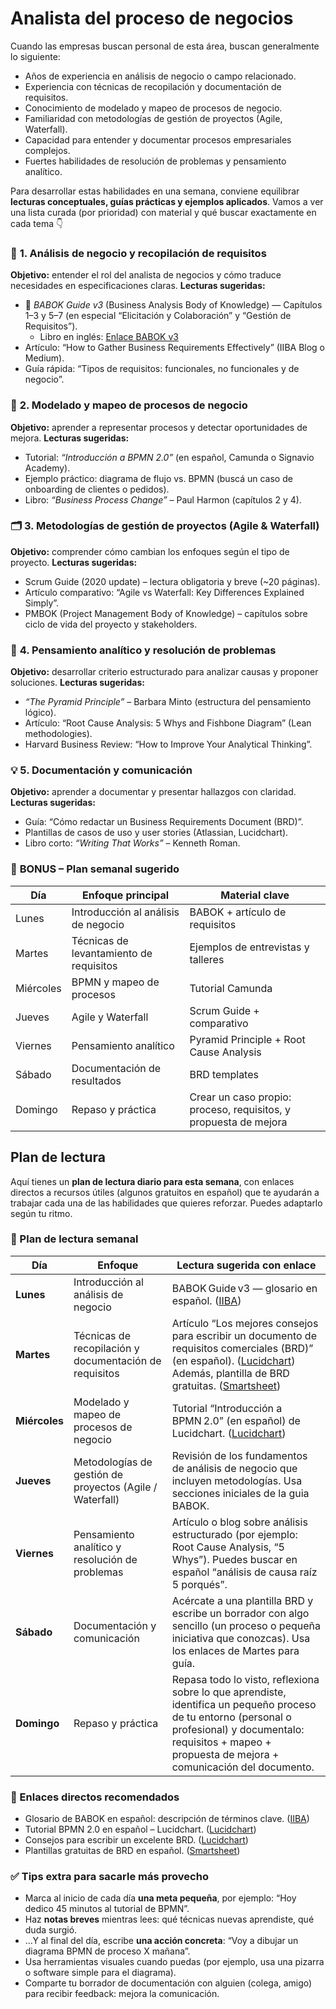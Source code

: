 # Analista del proceso de negocios

Cuando las empresas buscan personal de esta área, buscan generalmente lo siguiente:

- Años de experiencia en análisis de negocio o campo relacionado.
- Experiencia con técnicas de recopilación y documentación de requisitos.
- Conocimiento de modelado y mapeo de procesos de negocio.
- Familiaridad con metodologías de gestión de proyectos (Agile, Waterfall).
- Capacidad para entender y documentar procesos empresariales complejos.
- Fuertes habilidades de resolución de problemas y pensamiento analítico.

Para desarrollar estas habilidades en una semana, conviene equilibrar **lecturas conceptuales, guías prácticas y ejemplos aplicados**.
Vamos a ver una lista curada (por prioridad) con material y qué buscar exactamente en cada tema 👇

### 📘 **1. Análisis de negocio y recopilación de requisitos**

**Objetivo:** entender el rol del analista de negocios y cómo traduce necesidades en especificaciones claras.
**Lecturas sugeridas:**

* 📖 *BABOK Guide v3* (Business Analysis Body of Knowledge) — Capítulos 1–3 y 5–7 (en especial “Elicitación y Colaboración” y “Gestión de Requisitos”).
  * Libro en inglés: [Enlace BABOK v3](https://learn.ztu.edu.ua/pluginfile.php/336274/mod_resource/content/1/BABOK_Guide_v3_Member.pdf)
* Artículo: “How to Gather Business Requirements Effectively” (IIBA Blog o Medium).
* Guía rápida: “Tipos de requisitos: funcionales, no funcionales y de negocio”.



### 🧭 **2. Modelado y mapeo de procesos de negocio**

**Objetivo:** aprender a representar procesos y detectar oportunidades de mejora.
**Lecturas sugeridas:**

* Tutorial: *“Introducción a BPMN 2.0”* (en español, Camunda o Signavio Academy).
* Ejemplo práctico: diagrama de flujo vs. BPMN (buscá un caso de onboarding de clientes o pedidos).
* Libro: *“Business Process Change”* – Paul Harmon (capítulos 2 y 4).



### 🗂 **3. Metodologías de gestión de proyectos (Agile & Waterfall)**

**Objetivo:** comprender cómo cambian los enfoques según el tipo de proyecto.
**Lecturas sugeridas:**

* Scrum Guide (2020 update) – lectura obligatoria y breve (~20 páginas).
* Artículo comparativo: “Agile vs Waterfall: Key Differences Explained Simply”.
* PMBOK (Project Management Body of Knowledge) – capítulos sobre ciclo de vida del proyecto y stakeholders.



### 🧠 **4. Pensamiento analítico y resolución de problemas**

**Objetivo:** desarrollar criterio estructurado para analizar causas y proponer soluciones.
**Lecturas sugeridas:**

* *“The Pyramid Principle”* – Barbara Minto (estructura del pensamiento lógico).
* Artículo: “Root Cause Analysis: 5 Whys and Fishbone Diagram” (Lean methodologies).
* Harvard Business Review: “How to Improve Your Analytical Thinking”.



### 💡 **5. Documentación y comunicación**

**Objetivo:** aprender a documentar y presentar hallazgos con claridad.
**Lecturas sugeridas:**

* Guía: “Cómo redactar un Business Requirements Document (BRD)”.
* Plantillas de casos de uso y user stories (Atlassian, Lucidchart).
* Libro corto: *“Writing That Works”* – Kenneth Roman.



### 🔁 **BONUS – Plan semanal sugerido**

| Día       | Enfoque principal                       | Material clave                                                   |
| --------- | --------------------------------------- | ---------------------------------------------------------------- |
| Lunes     | Introducción al análisis de negocio     | BABOK + artículo de requisitos                                   |
| Martes    | Técnicas de levantamiento de requisitos | Ejemplos de entrevistas y talleres                               |
| Miércoles | BPMN y mapeo de procesos                | Tutorial Camunda                                                 |
| Jueves    | Agile y Waterfall                       | Scrum Guide + comparativo                                        |
| Viernes   | Pensamiento analítico                   | Pyramid Principle + Root Cause Analysis                          |
| Sábado    | Documentación de resultados             | BRD templates                                                    |
| Domingo   | Repaso y práctica                       | Crear un caso propio: proceso, requisitos, y propuesta de mejora |


## Plan de lectura

Aquí tienes un **plan de lectura diario para esta semana**, con enlaces directos a recursos útiles (algunos gratuitos en español) que te ayudarán a trabajar cada una de las habilidades que quieres reforzar. Puedes adaptarlo según tu ritmo.



### 📅 Plan de lectura semanal

| Día           | Enfoque                                                  | Lectura sugerida con enlace                                                                                                                                                                                          |
| ------------- | -------------------------------------------------------- | -------------------------------------------------------------------------------------------------------------------------------------------------------------------------------------------------------------------- |
| **Lunes**     | Introducción al análisis de negocio                      | BABOK Guide v3 — glosario en español. ([IIBA][1])                                                                                                                                                                    |
| **Martes**    | Técnicas de recopilación y documentación de requisitos   | Artículo “Los mejores consejos para escribir un documento de requisitos comerciales (BRD)” (en español). ([Lucidchart][2]) Además, plantilla de BRD gratuitas. ([Smartsheet][3])                                     |
| **Miércoles** | Modelado y mapeo de procesos de negocio                  | Tutorial “Introducción a BPMN 2.0” (en español) de Lucidchart. ([Lucidchart][4])                                                                                                                                     |
| **Jueves**    | Metodologías de gestión de proyectos (Agile / Waterfall) | Revisión de los fundamentos de análisis de negocio que incluyen metodologías. Usa secciones iniciales de la guia BABOK.                                                                                              |
| **Viernes**   | Pensamiento analítico y resolución de problemas          | Artículo o blog sobre análisis estructurado (por ejemplo: Root Cause Analysis, “5 Whys”). Puedes buscar en español “análisis de causa raíz 5 porqués”.                                                               |
| **Sábado**    | Documentación y comunicación                             | Acércate a una plantilla BRD y escribe un borrador con algo sencillo (un proceso o pequeña iniciativa que conozcas). Usa los enlaces de Martes para guía.                                                            |
| **Domingo**   | Repaso y práctica                                        | Repasa todo lo visto, reflexiona sobre lo que aprendiste, identifica un pequeño proceso de tu entorno (personal o profesional) y documentalo: requisitos + mapeo + propuesta de mejora + comunicación del documento. |



### 🔗 Enlaces directos recomendados

* Glosario de BABOK en español: descripción de términos clave. ([IIBA][1])
* Tutorial BPMN 2.0 en español – Lucidchart. ([Lucidchart][4])
* Consejos para escribir un excelente BRD. ([Lucidchart][2])
* Plantillas gratuitas de BRD en español. ([Smartsheet][3])



### ✅ Tips extra para sacarle más provecho

* Marca al inicio de cada día **una meta pequeña**, por ejemplo: “Hoy dedico 45 minutos al tutorial de BPMN”.
* Haz **notas breves** mientras lees: qué técnicas nuevas aprendiste, qué duda surgió.
* …Y al final del día, escribe **una acción concreta**: “Voy a dibujar un diagrama BPMN de proceso X mañana”.
* Usa herramientas visuales cuando puedas (por ejemplo, usa una pizarra o software simple para el diagrama).
* Comparte tu borrador de documentación con alguien (colega, amigo) para recibir feedback: mejora la comunicación.


[1]: https://www.iiba.org/globalassets/standards-and-resources/glossary/files/babok-guide-v3-glossary-spanish.pdf?utm_source=chatgpt.com "[PDF] Spanish Translation of BABOK® Guide v3 Glossary - IIBA"
[2]: https://www.lucidchart.com/blog/es/consejos-para-un-documento-de-requisitos-comerciales-perfecto?utm_source=chatgpt.com "Los mejores consejos para escribir un documento de ..."
[3]: https://es.smartsheet.com/content/business-requirement-document-templates?utm_source=chatgpt.com "Descargar plantillas gratuitas de BRD"
[4]: https://www.lucidchart.com/pages/es/bpmn-bpmn-20-tutorial?utm_source=chatgpt.com "Tutorial de BPMN y BPMN 2.0 - Lucidchart"



